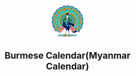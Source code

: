 <div align="center">
<img src="https://github.com/phothinmg/burmese-calendar/blob/main/docs/pk.jpg" width="100" height="100" alt="pk">
<h1>Burmese Calendar(Myanmar Calendar)</h1>
</div>